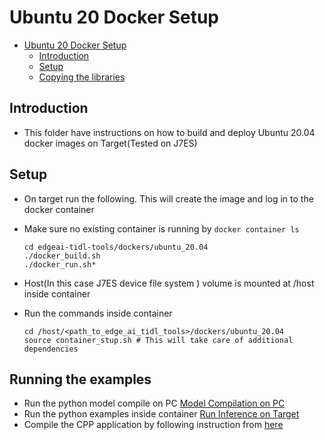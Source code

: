 # Ubuntu 20 Docker Setup
- [Ubuntu 20 Docker Setup](#u20-docker-setups)
  - [Introduction](#introduction)
  - [Setup](#setup)
  - [Copying the libraries](#copying-the-libraries)



## Introduction

   - This folder have instructions on how to build and deploy Ubuntu 20.04 docker images on Target(Tested on J7ES) 
      

## Setup
- On target run the following. This will create the image and log in to the docker container
- Make sure no existing container is running by ``` docker container ls ```
  ```
  cd edgeai-tidl-tools/dockers/ubuntu_20.04
  ./docker_build.sh
  ./docker_run.sh*
  ```
- Host(In this case J7ES device file system ) volume is mounted at /host inside container
- Run the commands inside container   

  ```
  cd /host/<path_to_edge_ai_tidl_tools>/dockers/ubuntu_20.04
  source container_stup.sh # This will take care of additional dependencies 
  ```

## Running the examples
- Run the python model compile on PC  [Model Compilation on PC](../../examples/osrt_cpp/README.md#model-compilation-on-pc)
- Run the python examples inside container  [Run Inference on Target](../../examples/osrt_cpp/README.md#model-compilation-on-pc)
- Compile the CPP application by following instruction from [here](../../examples/osrt_cpp/README.md#setup)
